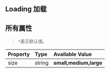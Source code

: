 ## Loading 加载

<example-board>
<div class="vd-loading">
    <div :class="`small-size`">
      <span class="bar"></span>
      <span class="bar"></span>
      <span class="bar"></span>
      <span class="bar"></span>
      <span class="bar"></span>
    </div>
</div>

<div class="vd-loading">
    <div class="loader-score"
         :class="`medium-size`">
      <span class="bar"></span>
      <span class="bar"></span>
      <span class="bar"></span>
      <span class="bar"></span>
      <span class="bar"></span>
    </div>
</div>

<div class="vd-loading">
    <div :class="`large-size`">
      <span class="bar"></span>
      <span class="bar"></span>
      <span class="bar"></span>
      <span class="bar"></span>
      <span class="bar"></span>
    </div>
</div>
</example-board>

## 所有属性

> `*`表示默认值。

| Property | Type   | Available Value        |
| :------- | :----- | :--------------------- |
| size     | string | **small,medium,large** |
